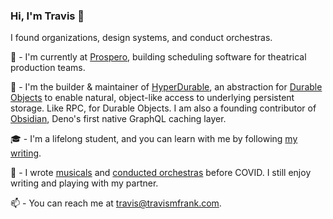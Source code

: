 ### Hi, I'm Travis 👋
I found organizations, design systems, and conduct orchestras.

🏢 - I'm currently at [Prospero](https://prosperoapp.com), building scheduling software for theatrical production teams.

🔭 - I'm the builder & maintainer of [HyperDurable](https://github.com/ticket-bridge/hyper-durable), an abstraction for [Durable Objects](https://developers.cloudflare.com/workers/runtime-apis/durable-objects/) to enable natural, object-like access to underlying persistent storage. Like RPC, for Durable Objects. I am also a founding contributor of [Obsidian](https://github.com/open-source-labs/obsidian), Deno's first native GraphQL caching layer.

🎓 - I'm a lifelong student, and you can learn with me by following [my writing](http://www.travismfrank.com/).

🎹 - I wrote [musicals](https://www.travismfrank.com/music/musicals) and [conducted orchestras](https://www.travismfrank.com/music/reels/conducting) before COVID. I still enjoy writing and playing with my partner.

📫 - You can reach me at travis@travismfrank.com.
